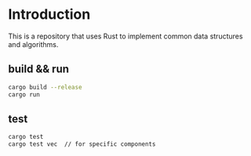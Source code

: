 # Introduction

This is a repository that uses Rust to implement common data structures and algorithms.

##  build && run

```bash
cargo build --release
cargo run
```

## test

```bash
cargo test
cargo test vec  // for specific components
```